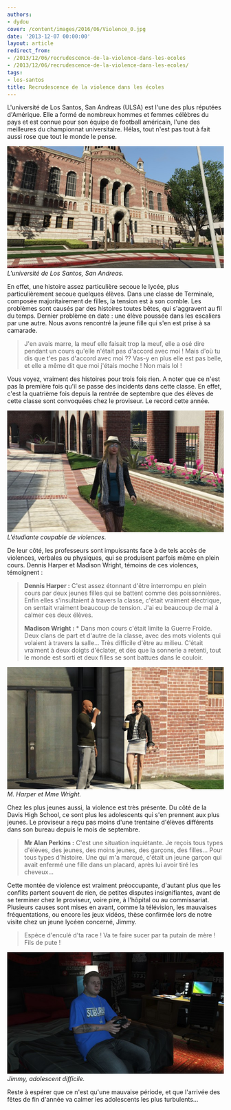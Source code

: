 ```yaml
---
authors:
- dydou
cover: /content/images/2016/06/Violence_0.jpg
date: '2013-12-07 00:00:00'
layout: article
redirect_from:
- /2013/12/06/recrudescence-de-la-violence-dans-les-ecoles
- /2013/12/06/recrudescence-de-la-violence-dans-les-ecoles/
tags:
- los-santos
title: Recrudescence de la violence dans les écoles
---
```



L'université de Los Santos, San Andreas (ULSA) est l'une des plus réputées d'Amérique. Elle a formé de nombreux hommes et femmes célèbres du pays et est connue pour son équipe de football américain, l'une des meilleures du championnat universitaire. Hélas, tout n'est pas tout à fait aussi rose que tout le monde le pense.

![L'université de Los Santos, San Andreas.](/content/images/2016/06/Violence.jpg)
_L'université de Los Santos, San Andreas._

En effet, une histoire assez particulière secoue le lycée, plus particulièrement secoue quelques élèves. Dans une classe de Terminale, composée majoritairement de filles, la tension est à son comble. Les problèmes sont causés par des histoires toutes bêtes, qui s'aggravent au fil du temps. Dernier problème en date : une élève poussée dans les escaliers par une autre. Nous avons rencontré la jeune fille qui s'en est prise à sa camarade.

> J'en avais marre, la meuf elle faisait trop la meuf, elle a osé dire pendant un cours qu'elle n'était pas d'accord avec moi ! Mais d'où tu dis que t'es pas d'accord avec moi ?? Vas-y en plus elle est pas belle, et elle a même dit que moi j'étais moche ! Non mais lol !

Vous voyez, vraiment des histoires pour trois fois rien. A noter que ce n'est pas la première fois qu'il se passe des incidents dans cette classe. En effet, c'est la quatrième fois depuis la rentrée de septembre que des élèves de cette classe sont convoquées chez le proviseur. Le record cette année.

![L'étudiante coupable de violences.](/content/images/2016/06/Violence1.jpg)
_L'étudiante coupable de violences._

De leur côté, les professeurs sont impuissants face à de tels accès de violences, verbales ou physiques, qui se produisent parfois même en plein cours. Dennis Harper et Madison Wright, témoins de ces violences, témoignent :

> **Dennis Harper :** C'est assez étonnant d'être interrompu en plein cours par deux jeunes filles qui se battent comme des poissonnières. Enfin elles s'insultaient à travers la classe, c'était vraiment électrique, on sentait vraiment beaucoup de tension. J'ai eu beaucoup de mal à calmer ces deux élèves.
> 
> **Madison Wright :** \* Dans mon cours c'était limite la Guerre Froide. Deux clans de part et d'autre de la classe, avec des mots violents qui volaient à travers la salle... Très difficile d'être au milieu. C'était vraiment à deux doigts d'éclater, et dès que la sonnerie a retenti, tout le monde est sorti et deux filles se sont battues dans le couloir.

![M. Harper et Mme Wright.](/content/images/2016/06/Violence2.jpg)
_M. Harper et Mme Wright._

Chez les plus jeunes aussi, la violence est très présente. Du côté de la Davis High School, ce sont plus les adolescents qui s'en prennent aux plus jeunes. Le proviseur a reçu pas moins d'une trentaine d'élèves différents dans son bureau depuis le mois de septembre.

> **Mr Alan Perkins :** C'est une situation inquiétante. Je reçois tous types d'élèves, des jeunes, des moins jeunes, des garçons, des filles... Pour tous types d'histoire. Une qui m'a marqué, c'était un jeune garçon qui avait enfermé une fille dans un placard, après lui avoir tiré les cheveux...

Cette montée de violence est vraiment préoccupante, d'autant plus que les conflits partent souvent de rien, de petites disputes insignifiantes, avant de se terminer chez le proviseur, voire pire, à l'hôpital ou au commissariat. Plusieurs causes sont mises en avant, comme la télévision, les mauvaises fréquentations, ou encore les jeux vidéos, thèse confirmée lors de notre visite chez un jeune lycéen concerné, Jimmy.

> Espèce d'enculé d'ta race ! Va te faire sucer par ta putain de mère ! Fils de pute !

![Jimmy, adolescent difficile.](/content/images/2016/06/Violence3.jpg)
_Jimmy, adolescent difficile._

Reste à espérer que ce n'est qu'une mauvaise période, et que l'arrivée des fêtes de fin d'année va calmer les adolescents les plus turbulents...